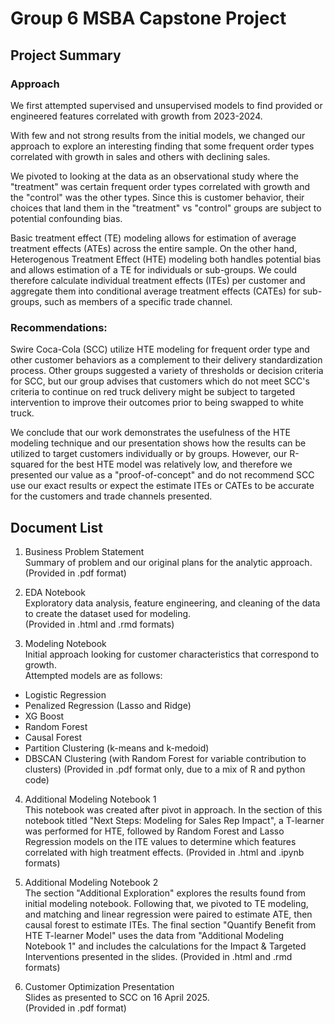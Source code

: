 # Group 6 MSBA Capstone Project
## Project Summary

### Approach
We first attempted supervised and unsupervised models to find provided or engineered features correlated with growth from 2023-2024.

With few and not strong results from the initial models, we changed our approach to explore an interesting finding that some frequent order types correlated with growth in sales and others with declining sales.

We pivoted to looking at the data as an observational study where the "treatment" was certain frequent order types correlated with growth and the "control" was the other types. Since this is customer behavior, their choices that land them in the "treatment" vs "control" groups are subject to potential confounding bias.

Basic treatment effect (TE) modeling allows for estimation of average treatment effects (ATEs) across the entire sample. On the other hand, Heterogenous Treatment Effect (HTE) modeling both handles potential bias and allows estimation of a TE for individuals or sub-groups. We could therefore calculate individual treatment effects (ITEs) per customer and aggregate them into conditional average treatment effects (CATEs) for sub-groups, such as members of a specific trade channel.

### Recommendations:
Swire Coca-Cola (SCC) utilize HTE modeling for frequent order type and other customer behaviors as a complement to their delivery standardization process. Other groups suggested a variety of thresholds or decision criteria for SCC, but our group advises that customers which do not meet SCC's criteria to continue on red truck delivery might be subject to targeted intervention to improve their outcomes prior to being swapped to white truck.

We conclude that our work demonstrates the usefulness of the HTE modeling technique and our presentation shows how the results can be utilized to target customers individually or by groups. However, our R-squared for the best HTE model was relatively low, and therefore we presented our value as a "proof-of-concept" and do not recommend SCC use our exact results or expect the estimate ITEs or CATEs to be accurate for the customers and trade channels presented.


## Document List

1. Business Problem Statement<br/>
Summary of problem and our original plans for the analytic approach.<br/>
(Provided in .pdf format)

2. EDA Notebook<br/>
Exploratory data analysis, feature engineering, and cleaning of the data to create the dataset used for modeling.<br/>
(Provided in .html and .rmd formats)

3. Modeling Notebook<br/>
Initial approach looking for customer characteristics that correspond to growth.<br/>
Attempted models are as follows:
- Logistic Regression
- Penalized Regression (Lasso and Ridge)
- XG Boost
- Random Forest
- Causal Forest
- Partition Clustering (k-means and k-medoid)
- DBSCAN Clustering (with Random Forest for variable contribution to clusters)
(Provided in .pdf format only, due to a mix of R and python code)

4. Additional Modeling Notebook 1<br/>
This notebook was created after pivot in approach. In the section of this notebook titled "Next Steps: Modeling for Sales Rep Impact", a T-learner was performed for HTE, followed by Random Forest and Lasso Regression models on the ITE values to determine which features correlated with high treatment effects.
(Provided in .html and .ipynb formats)

5. Additional Modeling Notebook 2<br/>
The section "Additional Exploration" explores the results found from initial modeling notebook. Following that, we pivoted to TE modeling, and matching and linear regression were paired to estimate ATE, then causal forest to estimate ITEs. The final section "Quantify Benefit from HTE T-learner Model" uses the data from "Additional Modeling Notebook 1" and includes the calculations for the Impact & Targeted Interventions presented in the slides.
(Provided in .html and .rmd formats)

6. Customer Optimization Presentation<br/>
Slides as presented to SCC on 16 April 2025.<br/>
(Provided in .pdf format)
